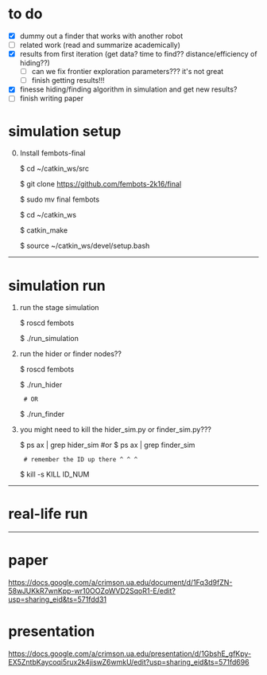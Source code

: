 # to do
- [x] dummy out a finder that works with another robot
- [ ] related work (read and summarize academically)
- [x] results from first iteration (get data? time to find?? distance/efficiency of hiding??)
    - [ ] can we fix frontier exploration parameters??? it's not great
    - [ ] finish getting results!!!
- [x] finesse hiding/finding algorithm in simulation and get new results?
- [ ] finish writing paper

# simulation setup

0. Install fembots-final

    $ cd ~/catkin_ws/src

    $ git clone https://github.com/fembots-2k16/final

    $ sudo mv final fembots

    $ cd ~/catkin_ws

    $ catkin_make

    $ source ~/catkin_ws/devel/setup.bash

--------------------------------------------------------------------------------

# simulation run

1. run the stage simulation

    $ roscd fembots

    $ ./run_simulation

2. run the hider or finder nodes??

    $ roscd fembots

    $ ./run_hider

        # OR

    $ ./run_finder

3. you might need to kill the hider_sim.py or finder_sim.py???

    $ ps ax | grep hider_sim #or $ ps ax | grep finder_sim

        # remember the ID up there ^ ^ ^

    $ kill -s KILL ID_NUM

--------------------------------------------------------------------------------

# real-life run

--------------------------------------------------------------------------------

# paper
https://docs.google.com/a/crimson.ua.edu/document/d/1Fq3d9fZN-58wJUKkR7wnKpp-wr10OOZoWVD2SqoR1-E/edit?usp=sharing_eid&ts=571fdd31

# presentation
https://docs.google.com/a/crimson.ua.edu/presentation/d/1GbshE_gfKpy-EX5ZntbKaycoqi5rux2k4jiswZ6wmkU/edit?usp=sharing_eid&ts=571fd696
